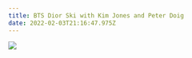 ```yaml
---
title: BTS Dior Ski with Kim Jones and Peter Doig
date: 2022-02-03T21:16:47.975Z
---
```

![](https://ucarecdn.com/a581261d-d8bd-46be-bec1-424b52aae534/)